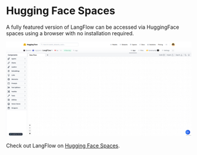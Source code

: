 # Hugging Face Spaces

A fully featured version of LangFlow can be accessed via HuggingFace spaces using a browser with no installation required.

![Hugging-Face-Spaces](img/hugging-face.png)

Check out LangFlow on [Hugging Face Spaces](https://huggingface.co/spaces/Logspace/LangFlow).